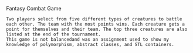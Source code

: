 Fantasy Combat Game

	Two players select from five different types of creatures to battle each other. The team with the most points wins. Each creature gets a point for themselves and their team. The top three creatures are also listed at the end of the tournament.
	This game is not balancedand was an assignment used to show my knowledge of polymorphism, abstract classes, and STL containers.
